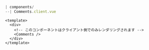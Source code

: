 ```ts []
| components/
--| Comments.client.vue
```

```vue [pages/example.vue]
<template>
  <div>
    <!-- このコンポーネントはクライアント側でのみレンダリングされます -->
    <Comments />
  </div>
</template>
```
